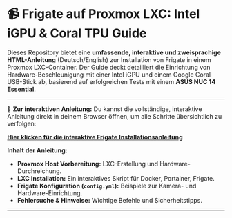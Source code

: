 # 📹 Frigate auf Proxmox LXC: Intel iGPU & Coral TPU Guide

Dieses Repository bietet eine **umfassende, interaktive und zweisprachige HTML-Anleitung** (Deutsch/English) zur Installation von Frigate in einem Proxmox LXC-Container. Der Guide deckt detailliert die Einrichtung von Hardware-Beschleunigung mit einer Intel iGPU und einem Google Coral USB-Stick ab, basierend auf erfolgreichen Tests mit einem **ASUS NUC 14 Essential**.

---

🔗 **Zur interaktiven Anleitung:**
Du kannst die vollständige, interaktive Anleitung direkt in deinem Browser öffnen, um alle Schritte übersichtlich zu verfolgen:

[**Hier klicken für die interaktive Frigate Installationsanleitung**](https://github.com/BastiZ0/Frigate-under-Proxmox-XLC-on-ASUS-NUC-14/blob/main/index.html)

**Inhalt der Anleitung:**
* **Proxmox Host Vorbereitung:** LXC-Erstellung und Hardware-Durchreichung.
* **LXC Installation:** Ein interaktives Skript für Docker, Portainer, Frigate.
* **Frigate Konfiguration (`config.yml`):** Beispiele zur Kamera- und Hardware-Einrichtung.
* **Fehlersuche & Hinweise:** Wichtige Befehle und Sicherheitstipps.

---
